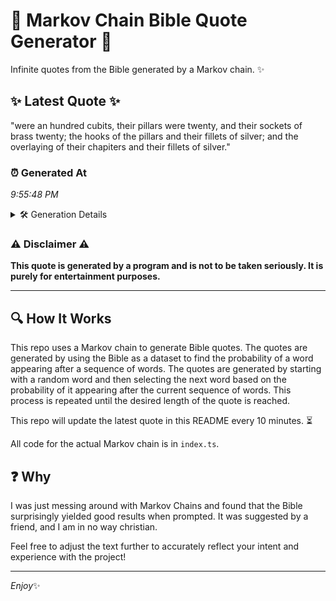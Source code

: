 # 📖 Markov Chain Bible Quote Generator 📖

Infinite quotes from the Bible generated by a Markov chain. ✨

## ✨ Latest Quote ✨
"were an hundred cubits, their pillars were twenty, and their sockets of brass twenty; the hooks of the pillars and their fillets of silver; and the overlaying of their chapiters and their fillets of silver."

### ⏰ Generated At
*9:55:48 PM*

<details>
    <summary>🛠️ Generation Details</summary>
    <p>
        <strong>🌱 Seed:</strong> were<br>
        <strong>🔄 Iterations:</strong> 34<br>
        <strong>📜 Context History:</strong><br>[ were ]: an<br>[ were, an ]: hundred<br>[ were, an, hundred ]: cubits,<br>[ were, an, hundred, cubits, ]: their<br>[ were, an, hundred, cubits,, their ]: pillars<br>[ were, an, hundred, cubits,, their, pillars ]: were<br>[ an, hundred, cubits,, their, pillars, were ]: twenty,<br>[ hundred, cubits,, their, pillars, were, twenty, ]: and<br>[ cubits,, their, pillars, were, twenty,, and ]: their<br>[ their, pillars, were, twenty,, and, their ]: sockets<br>[ pillars, were, twenty,, and, their, sockets ]: of<br>[ were, twenty,, and, their, sockets, of ]: brass<br>[ twenty,, and, their, sockets, of, brass ]: twenty;<br>[ and, their, sockets, of, brass, twenty; ]: the<br>[ their, sockets, of, brass, twenty;, the ]: hooks<br>[ sockets, of, brass, twenty;, the, hooks ]: of<br>[ of, brass, twenty;, the, hooks, of ]: the<br>[ brass, twenty;, the, hooks, of, the ]: pillars<br>[ twenty;, the, hooks, of, the, pillars ]: and<br>[ the, hooks, of, the, pillars, and ]: their<br>[ hooks, of, the, pillars, and, their ]: fillets<br>[ of, the, pillars, and, their, fillets ]: of<br>[ the, pillars, and, their, fillets, of ]: silver;<br>[ pillars, and, their, fillets, of, silver; ]: and<br>[ and, their, fillets, of, silver;, and ]: the<br>[ their, fillets, of, silver;, and, the ]: overlaying<br>[ fillets, of, silver;, and, the, overlaying ]: of<br>[ of, silver;, and, the, overlaying, of ]: their<br>[ silver;, and, the, overlaying, of, their ]: chapiters<br>[ and, the, overlaying, of, their, chapiters ]: and<br>[ the, overlaying, of, their, chapiters, and ]: their<br>[ overlaying, of, their, chapiters, and, their ]: fillets<br>[ of, their, chapiters, and, their, fillets ]: of<br>[ their, chapiters, and, their, fillets, of ]: silver.<br>
    </p>
</details>

### ⚠️ Disclaimer ⚠️
**This quote is generated by a program and is not to be taken seriously. It is purely for entertainment purposes.**

---

## 🔍 How It Works

This repo uses a Markov chain to generate Bible quotes. The quotes are generated by using the Bible as a dataset to find the probability of a word appearing after a sequence of words. The quotes are generated by starting with a random word and then selecting the next word based on the probability of it appearing after the current sequence of words. This process is repeated until the desired length of the quote is reached.

This repo will update the latest quote in this README every 10 minutes. ⏳

All code for the actual Markov chain is in `index.ts`.

## ❓ Why

I was just messing around with Markov Chains and found that the Bible surprisingly yielded good results when prompted. 
It was suggested by a friend, and I am in no way christian.

Feel free to adjust the text further to accurately reflect your intent and experience with the project!

---

*Enjoy*✨
